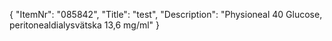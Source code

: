 {
  "ItemNr": "085842",
  "Title": "test",
  "Description": "Physioneal 40 Glucose, peritonealdialysvätska 13,6 mg/ml"
}